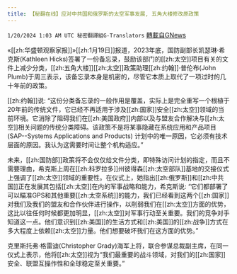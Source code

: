 ```yaml
---
title: 【秘翻在线】应对中共国和俄罗斯的太空军事发展, 五角大楼修改原政策
---
```

`1/20/2024 1:03 AM UTC 秘密翻譯組G-Translators` [轉載自GNews](https://gnews.org/articles/2236577)

«[[zh:华盛顿观察家报]]»[[zh:1月19日]]报道，2023年底，国防副部长凯瑟琳·希克斯(Kathleen Hicks)签署了一份备忘录，鼓励该部门的[[zh:太空]]项目有关的文件上减少分类，[[zh:五角大楼]][[zh:太空]]政策助理[[zh:约翰]]·普伦布(John Plumb)于周三表示，该备忘录本身是机密的，尽管它本质上取代了一项过时的几十年前的政策。

[[zh:约翰]]说: “这份分类备忘录的一般作用是覆盖，实际上是完全重写一个根植于20年前的传统文件，它已经不再适用于涉及[[zh:国家]]安全[[zh:太空]]领域的当前环境。它消除了阻碍我们在[[zh:美国政府]]内部以及与盟友合作解决与[[zh:太空]]相关问题的传统分类障碍。该政策不是将某事隐藏在系统应用和产品项目(SAP--Systems Applications and Products) 计划中的唯一原因，它必须有技术层面的原因。我认为这需要时间让整个机构适应。”

未来，[[zh:国防部]]政策将不会仅仅给文件分类，即特殊访问计划的指定，而且不需要理由，希克斯上周在[[zh:科罗拉多]]州彼得森[[zh:太空部队]]基地的交接仪式上强调了[[zh:太空]]领域的重要性。在仪式上，她指出[[zh:俄罗斯]]和[[zh:中共国]]正在发展其包括[[zh:太空]]在内的军事战略和能力，希克斯说: “它们都部署了可以瞄准GPS和其他重要[[zh:太空系统]]的能力，我们已经看到这两个[[zh:国家]]对我们及我们的盟友和合作伙伴进行操作，以削弱我们在[[zh:太空]]方面的优势，这比以往任何时候都更加明显，[[zh:太空]]对军事行动至关重要。我们的竞争对手知道这一点。他们意识到[[zh:美国]]的生活方式和[[zh:美国]]的[[zh:战争]]方式在多大程度上依赖[[zh:太空]]力量。他们想要破坏我们在这方面的优势。”

克里斯托弗·格雷迪(Christopher Grady)海军上将，联合参谋总裁副主席，在同一仪式上表示，他将[[zh:太空]]视为“我们最重要的战斗领域，对我们的[[zh:国家]]安全、联盟互操作性和全球稳定至关重要。”
